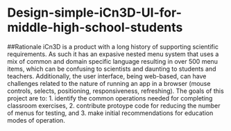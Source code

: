 # Design-simple-iCn3D-UI-for-middle-high-school-students
##Rationale
iCn3D is a product with a long history of supporting scientific requirements. As such it has an expasive nested menu system that uses a mix of common and domain specific language resulting in over 500 menu items, which can be confusing to scientists and daunting to students and teachers. Additionally, the user interface, being web-based, can have challenges related to the nature of running an app in a browser (mouse controls, selects, positioning, responsiveness, refreshing). The goals of this project are to: 1. identify the common operations needed for completing classroom exercises, 2. contribute protoype code for reducing the number of menus for testing, and 3. make initial recommendations for education modes of operation.   
